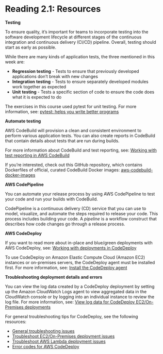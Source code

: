 # Reading 2.1: Resources

**Testing**

To ensure quality, it’s important for teams to incorporate testing into the software development lifecycle at different stages of the continuous integration and continuous delivery (CI/CD) pipeline. Overall, testing should start as early as possible.

While there are many kinds of application tests, the three mentioned in this week are:

- **Regression testing** - Tests to ensure that previously developed applications don’t break with new changes
- **Integration** **testing** - Tests to ensure separately developed modules work together as expected
- **Unit** **testing** - Tests a specific section of code to ensure the code does what it is expected to do

The exercises in this course used pytest for unit testing. For more information, see: [pytest: helps you write better programs](https://docs.pytest.org/en/6.2.x/)

**Automate testing**

AWS CodeBuild will provision a clean and consistent environment to perform various application tests. You can also create reports in CodeBuild that contain details about tests that are run during builds.

For more information about CodeBuild and test reporting, see: [Working with test reporting in AWS CodeBuild](https://docs.aws.amazon.com/codebuild/latest/userguide/test-reporting.html)

If you’re interested, check out this GitHub repository, which contains Dockerfiles of official, curated CodeBuild Docker images: [aws-codebuild-docker-images](https://github.com/aws/aws-codebuild-docker-images)

**AWS CodePipeline**

You can automate your release process by using AWS CodePipeline to test your code and run your builds with CodeBuild.

CodePipeline is a continuous delivery (CD) service that you can use to model, visualize, and automate the steps required to release your code. This process includes building your code. A *pipeline* is a workflow construct that describes how code changes go through a release process.

**AWS CodeDeploy**

If you want to read more about in-place and blue/green deployments with AWS CodeDeploy, see: [Working with deployments in CodeDeploy](https://docs.aws.amazon.com/codedeploy/latest/userguide/deployments.html)

To use CodeDeploy on Amazon Elastic Compute Cloud (Amazon EC2) instances or on-premises servers, the CodeDeploy agent must be installed first. For more information, see: [Install the CodeDeploy agent](https://docs.aws.amazon.com/codedeploy/latest/userguide/codedeploy-agent-operations-install.html)

**Troubleshooting deployment details and errors**

You can view the log data created by a CodeDeploy deployment by setting up the Amazon CloudWatch Logs agent to view aggregated data in the CloudWatch console or by logging into an individual instance to review the log file. For more information, see: [View log data for CodeDeploy EC2/On-Premises deployments](https://docs.aws.amazon.com/codedeploy/latest/userguide/deployments-view-logs.html)

For general troubleshooting tips for CodeDeploy, see the following resources:

- [General troubleshooting issues](https://docs.aws.amazon.com/codedeploy/latest/userguide/troubleshooting-general.html)
- [Troubleshoot EC2/On-Premises deployment issues](https://docs.aws.amazon.com/codedeploy/latest/userguide/troubleshooting-deployments.html)
- [Troubleshoot AWS Lambda deployment issues](https://docs.aws.amazon.com/codedeploy/latest/userguide/troubleshooting-deployments-lambda.html)
- [Error codes for AWS CodeDeploy](https://docs.aws.amazon.com/codedeploy/latest/userguide/error-codes.html)